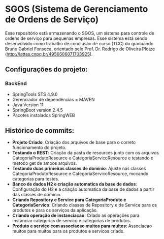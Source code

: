 # SGOS (Sistema de Gerenciamento de Ordens de Serviço)

Esse repositório está armazenando o SGOS, um sistema para controle de ordens de serviço para pequenas empresas. Esse sistema está sendo desenvolvido como trabalho de conclusão de curso (TCC) do graduando Bruno Gabriel Fonseca, orientado pelo Prof. Dr. Rodrigo de Oliveira Plotze (http://lattes.cnpq.br/4956606071703925).

## Configurações do projeto:
### BackEnd
- SpringTools STS 4.9.0
- Gerenciador de dependências = MAVEN
- Java Version 11
- SpringBoot version 2.4.5
- Pacotes instalados SpringWEB

## Histórico de commits:

- **Projeto Criado**: Criação dos arquivos de base para o correto funcionamento do projeto.
- **Testando o REST**: Criação da pasta de resources junto com os arquivos CategoriaProdutoResource e CategoriaServicoResource e testando o metodo get de ambos arquivos.
- **Testando duas primeiras classes de dominio**: Ajuste nas classes CategoriaProdutoResource e CategoriaServicoResource, mocando categorias para testes. 
- **Banco de dados H2 e criação automatica da base de dados**: Configuração do H2 e a criação automatica da base de dados a partir das classes de dominio.
- **Criando Repository e Service para CategoriaProduto e CategoriaServico**: Criando classes de Repository e de Service para os produtos e para os serviços da aplicação.
- **Criando operação de instanciacao**: Criado as operações para instanciar categorias de servico e categorias de produtos.
- **Produto e serviço com associacao muitos para muitos**: Associacao muitos para muitos para os produtos e servicos criado. 